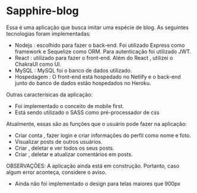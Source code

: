 # Sapphire-blog
 Essa é uma aplicação que busca imitar uma espécie de blog. As seguintes tecnologias foram implementadas: 
 
 - Nodejs : escolhido para fazer o back-end. Foi utilizado Express como framework e Sequelize como ORM. Para autenticação foi utilizado JWT.
 - React : utilizado para fazer o front-end. Além do React , utilizei o ChakraUI como UI.
 - MySQL : MySQL foi o banco de dados utilizado.
 - Hospedagem : O front-end está hospedado no Netlify e o back-end junto do banco de dados estão hospedados no Heroku.
 
 Outras caracterísicas da aplicação: 
 - Foi implementado o conceito de mobile first.
 - Está sendo utilizado o SASS como pré-processador de css
 
 Atualmente, essas são as funções que o usuário pode fazer na aplicação: 
 - Criar conta , fazer login e criar informações do perfil como nome e foto.
 - Visualizar posts de outros usuários.
 - Criar , deletar e ver todos os seus posts.
 - Criar , deletar e atualizar comentários em posts.

 OBSERVAÇÕES: A aplicação ainda está em construção. Portanto, caso algum error aconteça, considere o aviso.
 - Ainda não foi implementado o design para telas maiores que 900px
